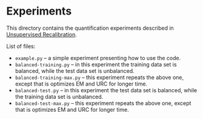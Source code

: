 # Experiments

This directory contains the quantification experiments described in [Unsupervised Recalibration](https://arxiv.org/abs/1908.09157).

List of files:
  - `example.py` – a simple experiment presenting how to use the code.
  - `balanced-training.py` – in this experiment the training data set is balanced, while the test data set is unbalanced.
  - `balanced-training-max.py` – this experiment repeats the above one, except that is optimizes EM and URC for longer time.
  - `balanced-test.py` – in this experiment the test data set is balanced, while the training data set is unbalanced.
  - `balanced-test-max.py` – this experiment repeats the above one, except that is optimizes EM and URC for longer time.

